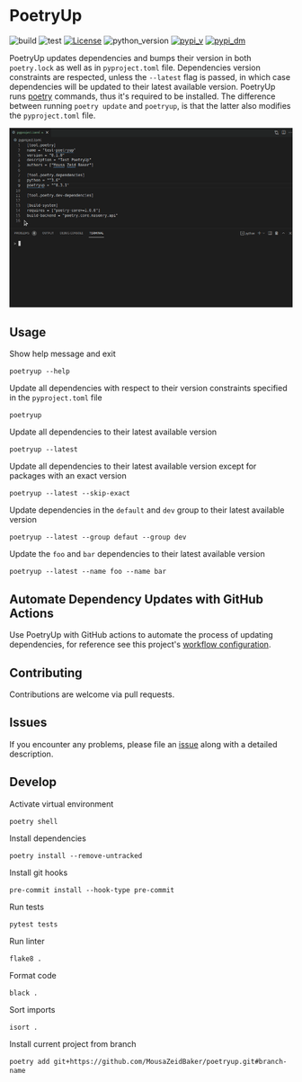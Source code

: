 # PoetryUp

![build](https://github.com/MousaZeidBaker/poetryup/workflows/Publish/badge.svg)
![test](https://github.com/MousaZeidBaker/poetryup/workflows/Test/badge.svg)
[![License](https://img.shields.io/badge/License-MIT-yellow)](LICENSE)
![python_version](https://img.shields.io/badge/python-%3E=3.6-blue)
[![pypi_v](https://img.shields.io/pypi/v/poetryup)](https://pypi.org/project/poetryup)
[![pypi_dm](https://img.shields.io/pypi/dm/poetryup)](https://pypi.org/project/poetryup)

PoetryUp updates dependencies and bumps their version in both `poetry.lock` as
well as in `pyproject.toml` file. Dependencies version constraints are
respected, unless the `--latest` flag is passed, in which case dependencies will
be updated to their latest available version. PoetryUp runs
[poetry](https://github.com/python-poetry/poetry) commands, thus it's required
to be installed. The difference between running `poetry update` and `poetryup`,
is that the latter also modifies the `pyproject.toml` file.

![poetryup_demo](https://raw.githubusercontent.com/MousaZeidBaker/poetryup/master/media/poetryup_demo.gif)

## Usage

Show help message and exit
```shell
poetryup --help
```

Update all dependencies with respect to their version constraints specified in the
`pyproject.toml` file
```shell
poetryup
```

Update all dependencies to their latest available version
```shell
poetryup --latest
```

Update all dependencies to their latest available version except for packages
with an exact version
```shell
poetryup --latest --skip-exact
```

Update dependencies in the `default` and `dev` group to their latest available version
```shell
poetryup --latest --group defaut --group dev
```

Update the `foo` and `bar` dependencies to their latest available version
```shell
poetryup --latest --name foo --name bar
```

## Automate Dependency Updates with GitHub Actions
Use PoetryUp with GitHub actions to automate the process of updating
dependencies, for reference see this project's [workflow
configuration](https://github.com/MousaZeidBaker/poetryup/blob/master/.github/workflows/update-dependencies.yaml).

## Contributing
Contributions are welcome via pull requests.

## Issues
If you encounter any problems, please file an
[issue](https://github.com/MousaZeidBaker/poetryup/issues) along with a detailed
description.

## Develop
Activate virtual environment
```shell
poetry shell
```

Install dependencies
```shell
poetry install --remove-untracked
```

Install git hooks
```shell
pre-commit install --hook-type pre-commit
```

Run tests
```shell
pytest tests
```

Run linter
```shell
flake8 .
```

Format code
```shell
black .
```

Sort imports
```shell
isort .
```

Install current project from branch
```shell
poetry add git+https://github.com/MousaZeidBaker/poetryup.git#branch-name
```
